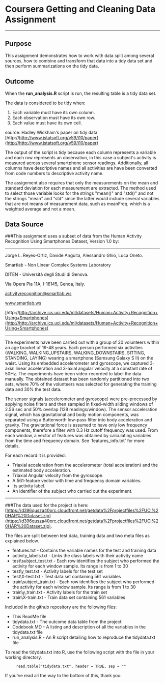 
#  Coursera Getting and Cleaning Data Assignment

----------


##  Purpose
This assignment demonstrates how to work with data split among several sources,
how to combine and transform that data into a tidy data set and then perform summarizations
on the tidy data.

##  Outcome
When the **run_analysis.R** script is run, the resulting table is a tidy data set.  

The data is considered to be tidy when:

1. Each variable must have its own column.
2. Each observation must have its own row.
3. Each value must have its own cell.

source:  Hadley Wickham's paper on tidy data [http://http://www.jstatsoft.org/v59/i10/paper](http://http://www.jstatsoft.org/v59/i10/paper)   

The output of the script is tidy because each column represents a variable and each row represents an 
observation, in this case a subject's activity is measured across several smartphone sensor 
readings.  Additionally, all columns have descriptive names and all activities are have been converted from code numbers to descriptive activity name.

The assignment also requires that only the measurements on the mean and standard deviation for each measurement are extracted.  The method used to select those variable looks for the strings "mean()" and "std()" and not the strings "mean" and "std" since the latter would include several variables that are not means of measurement data, such as meanFreq, which is a weighted average and not a mean.  

##  Data Source

###This assignment uses a subset of data from the Human Activity Recognition Using Smartphones Dataset, Version 1.0 by:

---
Jorge L. Reyes-Ortiz, Davide Anguita, Alessandro Ghio, Luca Oneto.

Smartlab - Non Linear Complex Systems Laboratory

DITEN - Università degli Studi di Genova.

Via Opera Pia 11A, I-16145, Genoa, Italy.

activityrecognition@smartlab.ws

www.smartlab.ws

[http://http://archive.ics.uci.edu/ml/datasets/Human+Activity+Recognition+Using+Smartphones](http://http://archive.ics.uci.edu/ml/datasets/Human+Activity+Recognition+Using+Smartphones)

---

The experiments have been carried out with a group of 30 volunteers within an age bracket of 19-48 years. Each person performed six activities (WALKING, WALKING_UPSTAIRS, WALKING_DOWNSTAIRS, SITTING, STANDING, LAYING) wearing a smartphone (Samsung Galaxy S II) on the waist. Using its embedded accelerometer and gyroscope, we captured 3-axial linear acceleration and 3-axial angular velocity at a constant rate of 50Hz. The experiments have been video-recorded to label the data manually. The obtained dataset has been randomly partitioned into two sets, where 70% of the volunteers was selected for generating the training data and 30% the test data. 

The sensor signals (accelerometer and gyroscope) were pre-processed by applying noise filters and then sampled in fixed-width sliding windows of 2.56 sec and 50% overlap (128 readings/window). The sensor acceleration signal, which has gravitational and body motion components, was separated using a Butterworth low-pass filter into body acceleration and gravity. The gravitational force is assumed to have only low frequency components, therefore a filter with 0.3 Hz cutoff frequency was used. From each window, a vector of features was obtained by calculating variables from the time and frequency domain. See 'features_info.txt' for more details. 

For each record it is provided:


- Triaxial acceleration from the accelerometer (total acceleration) and the estimated body acceleration.
- Triaxial Angular velocity from the gyroscope. 
- A 561-feature vector with time and frequency domain variables. 
- Its activity label. 
- An identifier of the subject who carried out the experiment.

---

###The data used for the project is here:  
[https://d396qusza40orc.cloudfront.net/getdata%2Fprojectfiles%2FUCI%20HAR%20Dataset.zip](https://d396qusza40orc.cloudfront.net/getdata%2Fprojectfiles%2FUCI%20HAR%20Dataset.zip).  

The files are split between test data, training data and two meta files as explained below.

- features.txt				- Contains the variable names for the test and training data
- activity_labels.txt		- Links the class labels with their activity name
- test\subject_test.txt		- Each row identifies the subject who performed the activity for each window sample. Its range is from 1 to 30 
- test\y_test.txt			- Activity labels for the test set
- test\X-test.txt			- Test data set containing 561 variables
- train\subject_train.txt	- Each row identifies the subject who performed the activity for each window sample. Its range is from 1 to 30 
- train\y_train.txt			- Activity labels for the train set
- train\X-train.txt			- Train data set containing 561 variables


Included in the github repository are the following files:

- This ReadMe file
- tidydata.txt			- The outcome data table from the project
- Codebook.MD			- A listing and description of all the variables in the tidydata.txt file
- run_analysis.R		- An R script detailing how to reproduce the tidydata.txt file

To read the tidydata.txt into R, use the following script with the file in your working directory.

		 read.table("tidydata.txt", header = TRUE, sep = ""

If you've read all the way to the bottom of this, thank you.




